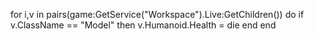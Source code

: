 for i,v in pairs(game:GetService("Workspace").Live:GetChildren()) do
    if v.ClassName == "Model" then
        v.Humanoid.Health = die
end
end

